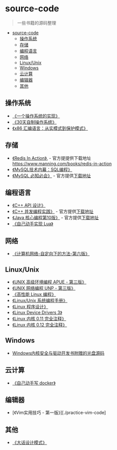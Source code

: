 # source-code

> 一些书籍的源码整理

- [source-code](#source-code)
  - [操作系统](#%E6%93%8D%E4%BD%9C%E7%B3%BB%E7%BB%9F)
  - [存储](#%E5%AD%98%E5%82%A8)
  - [编程语言](#%E7%BC%96%E7%A8%8B%E8%AF%AD%E8%A8%80)
  - [网络](#%E7%BD%91%E7%BB%9C)
  - [Linux/Unix](#linuxunix)
  - [Windows](#windows)
  - [云计算](#%E4%BA%91%E8%AE%A1%E7%AE%97)
  - [编辑器](#%E7%BC%96%E8%BE%91%E5%99%A8)
  - [其他](#%E5%85%B6%E4%BB%96)

## 操作系统

- [《一个操作系统的实现》](./an-oragne-os-implementation)
- [《30天自制操作系统》](./30-days-make-operate-os)
- [《x86 汇编语言：从实模式到保护模式》](./x86-assemble-from-real-mode-to-protect-mode)

## 存储

- [《Redis In Action》](./redis-in-action),  - 官方提提供下载地址 <https://www.manning.com/books/redis-in-action>
- [《MySQL技术内幕：SQL编程》](./MySQL技术内幕：SQL编程)
- [《MySQL 必知必会》](./MySQL.Crash.Course) - 官方提供[下载地址](https://forta.com/books/0672327120/)

## 编程语言

- [《C++ API 设计》](./cpp-api-design)
- [《C++ 并发编程实践》](./CCiA_SourceCode)  - 官方提供[下载地址](https://www.manning.com/books/c-plus-plus-concurrency-in-action)
- [《Java 核心编程第10版》](./corejava10) - 官方提供[下载地址](http://horstmann.com/corejava/)
- [《自己动手实现 Lua》](./luago-book)

## 网络

- [《计算机网络-自定向下的方法-第六版》](./Compute-Network-Top-Down-Approach)

## Linux/Unix

- [《UNIX 高级环境编程 APUE - 第三版》](./apue.v3)
- [《UNIX 网络编程 UNP - 第三版》](./unpv13e)
- [《高性能 Linux 编程》](./high-performance-linux)
- [《Linux/Unix 系统编程手册》](./TLPI)
- [《Linux 程序设计》](./beginning-linux-programming-4th-edition)
- [《Linux Device Drivers 3》](./ldd3)
- [《Linux 内核 0.11 完全注释》](./linux-kernel-0.11)
- [《Linux 内核 0.12 完全注释》](./linux-kernel-0.12)

## Windows

- [Windows内核安全与驱动开发书附赠的光盘源码](./Windows-kernel-security-and-driver-development)

## 云计算

- [《自己动手写 docker》](./mydocker-master)

## 编辑器

- [《Vim实用技巧 - 第一版》][./practice-vim-code]

## 其他

- [《大话设计模式》](./chatting-design-pattern)
